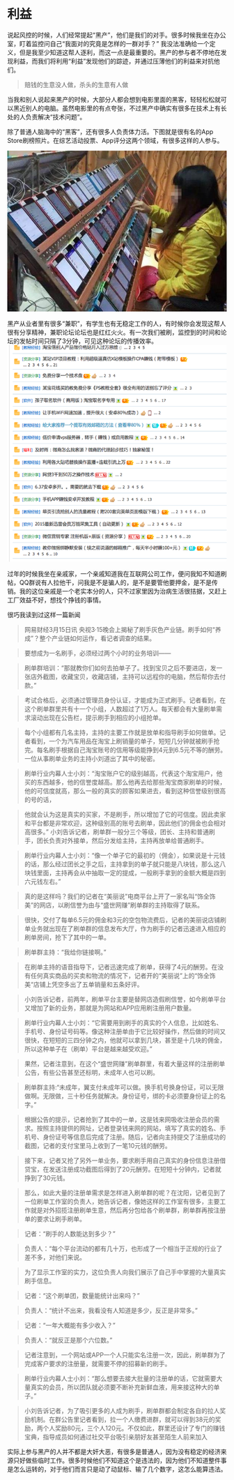 # 利益

说起风控的时候，人们经常提起“黑产”，他们是我们的对手。很多时候我坐在办公室，盯着监控问自己“我面对的究竟是怎样的一群对手？” 我没法准确给一个定义，但是我至少知道这帮人逐利，而这一点是最重要的。黑产的参与者不停地在发现利益，而我们将利用“利益”发现他们的踪迹，并通过压薄他们的利益来对抗他们。

>赔钱的生意没人做，杀头的生意有人做

当我和别人说起来黑产的时候，大部分人都会想到电影里面的黑客，轻轻松松就可以黑近别人的电脑。虽然电影里的有点夸张，不过黑产中确实有很多在技术上有长处的人负责解决“技术问题”。

除了普通人脑海中的“黑客”，还有很多人负责体力活。下图就是很有名的App Store刷榜照片。在综艺活动投票、App评分这两个领域，有很多这样的人参与。

![刷榜](d8726038e1b7adfd0742391ce8ec29c4.jpg)


黑产从业者里有很多“兼职”，有学生也有无稳定工作的人，有时候你会发现这帮人很有分享精神，兼职论坛论坛也是红红火火。有一次我们被刷，监控到的时间和论坛的发帖时间只隔了3分钟，可见这种论坛的传播效率。
![兼职论坛](QQ20160317-0.png)

过年的时候我坐在亲戚家，一个亲戚知道我在互联网公司工作，便问我知不知道刷帖，QQ群说有人拉他干，问我是不是骗人的，是不是要管他要押金，是不是传销。我的这位亲戚是一个老实本分的人，只不过家里因为治病生活很拮据，又赶上工厂效益不好，想找个挣钱的事情。

很巧我读到过这样一篇新闻

>网易财经3月15日讯 央视3·15晚会上揭秘了刷手灰色产业链。刷手如何“养成”？整个产业链如何运作，看记者调查的结果。

>要想成为一名刷手，必须经过两个小时的业务培训——

>刷单群培训：“那就教你们如何去拍单子了。找到宝贝之后不要进店，发一张店外截图，收藏宝贝，收藏店铺，主持可以远程你的电脑，然后帮你去付款。”

>考试合格后，必须通过管理员身份认证，才能成为正式刷手。记者看到，在这个刷单群里共有十一个小组，人数超过了1万人。每天都会有大量刷单需求滚动出现在公告栏，提示刷手到相应的小组抢单。

>每个小组都有几名主持，主持的主要工作就是放单和指导刷手如何做单。记者看到，一个为汽车用品在淘宝上刷销量的单子，短短几分钟就被刷手抢完。每名刷手根据自己淘宝账号的信用等级能挣到4元到6.5元不等的酬劳。一位从事刷单业务的主持小刘道出了其中的秘密。

>刷单行业内幕人士小刘：“淘宝账户它的级别越高，代表这个淘宝用户，他买的东西越多，他的信誉度越高。那么他再去给那些淘宝商家刷单的时候，他的可信度就高，那么一般的真实的顾客如果进去，看到这种信誉级别很高的号的话，

>他就会认为这是真实的买家，不是刷手，所以增加了它的可信度。因此卖家和平台都是非常欢迎，这种级别高的账号去刷单，因此他们的佣金也会相对高很多。”
小刘告诉记者，刷单群一般分三个等级，团长、主持和普通刷手，团长负责对外接单，然后分发给主持，主持再放单给普通刷手。

>刷单行业内幕人士小刘：“像一个单子它的最初的（佣金），如果说是十元钱的话，那么经过团长之手之后，主持拿到的单子就只能是八块钱，那么这八块钱里面，主持再会从中抽取一定的提成，一般刷手拿到的金额大概是四到六元钱左右。”

>真的是这样吗？我们的记者在“美丽说”电商平台上开了一家名叫“饰全饰美”的网店，以刷信誉为由与“盛世网赚”刷单群的主持取得了联系。

>很快，交付了每单6.5元的佣金和3元的空包物流费后，记者的美丽说店铺刷单业务就出现在了刷单群的信息发布大厅，作为刷手的记者迅速进入相应的刷单房间，抢下了其中的一单。

>刷单群主持：“我给你链接啊。”

>在刷单主持的语音指导下，记者迅速完成了刷单，获得了4元的酬劳。在没有任何真实商品的买卖和物流的情况下，记者开的“美丽说”上的“饰全饰美“店铺上凭空多出了五单销量和五条好评。

>小刘告诉记者，前两年，刷单平台主要是替网店造假刷信誉，如今刷单平台又增加了新的业务，那就是为网站和APP应用刷注册用户数量。

>刷单行业内幕人士小刘：“它需要用到刷手的真实的个人信息，比如姓名、手机号、身份证号码等。像这种注册单由于它比较好操作，然后做的时间又很快，在短短的三四分钟之内，他就可以拿到几块，甚至是十几块的佣金，所以这种单子在（刷单）平台是越来越受欢迎。”

>果然，记者注意到，在这个“盛世网赚”刷单群里，有着大量这样的注册刷单公告，有些公告甚至还标明，未成年人也可以刷。

>刷单群主持:“未成年，翼支付未成年可以做。换手机号换身份证，可以无限做啊。无限做，三十秒任务就解决。身份证号，绑的卡必须要身份证上的名字。”

>根据公告的提示，记者抢到了其中的一单，这是钱来网吸收注册会员的需求。按照主持提供的网址，记者登录钱来网的网站，填写了真实的姓名、手机号、身份证号等信息后完成了注册。随后，记者向主持提交了注册成功的截图，记者的支付宝里马上收到了一笔10元钱的酬劳。

>接下来，记者又抢了另外一单业务，要求刷手用自己真实的身份信息注册借贷宝，在发送注册成功截图后得到了20元酬劳。在短短十分钟内，记者就挣到了30元钱。

>那么，如此大量的注册单需求是怎样进入刷单群的呢？在沈阳，记者见到了一位刷单工作室的负责人，她告诉记者，像她这样的工作室有很多，主要工作就是对外招揽注册刷单生意，然后再分包给各个刷单群，刷单群再按注册单的要求让刷手刷单。

>记者：“刷手的人数能达到多少？”

>负责人：“每个平台流动的都有几十万，也形成了一个相当于正规的行业了差不多，对他们来说。

>为了显示工作室的实力，这位负责人向我们展示了自己手中掌握的大量真实刷手信息。

>记者：“这个刷单团，数量能统计出来吗？”

>负责人：“统计不出来，我看没有人知道是多少，反正是非常多。”

>记者：“一年大概能有多少收入？”

>负责人：“就反正是那个六位数。”

>记者注意到，一个网站或APP一个人只能实名注册一次，因此，刷单群为了完成客户要求的注册量，就需要不停的招募新的刷手。

>刷单行业内幕人士小刘：“那么想要去接大批量的注册单的话，它就需要大量真实的会员，所以团队就必须要不断补充新鲜血液，用来接这种大的单子。”

>小刘告诉记者，为了吸引更多的人成为刷手，刷单群都会制定各自的拉人奖励机制。在群公告里记者看到，拉一个人缴费进群，就可以得到38元的奖励，两个人奖励80元，三个人120元。不仅如此，群里还设计了专门的赚钱宝典，指导成员如何通过社交平台吸引亲朋好友甚至陌生人前来加入

实际上参与黑产的人并不都是大奸大恶，有很多是普通人，因为没有稳定的经济来源只好做些临时工作。很多时候他们不知道这个是违法的，因为他们不知道整件事是怎么运转的，对于他们而言只是动了动鼠标、输了几个数字，这怎么能算违法。





